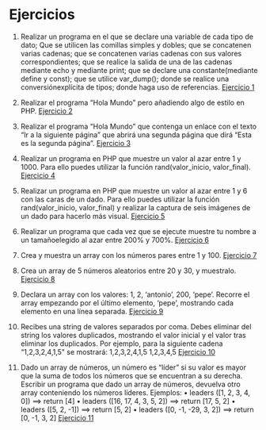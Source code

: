 # Ejercicios
1. Realizar un programa en el que se declare una variable de cada tipo de dato; Que se utilicen las comillas simples y dobles; que se concatenen varias cadenas; que se concatenen varias cadenas con sus valores correspondientes; que se realice la salida de una de las cadenas mediante echo y mediante print; que se declare una constante(mediante define y const); que se utilice var_dump(); donde se realice una conversiónexplícita de tipos; donde haga uso de referencias.
[Ejercicio 1](./Ejercicios/Ej01.php)

2. Realizar el programa “Hola Mundo” pero añadiendo algo de estilo en PHP.
[Ejercicio 2](./Ejercicios/Ej02.php)

3. Realizar el programa “Hola Mundo” que contenga un enlace con el texto “Ir a la siguiente página” que abrirá una segunda página que dirá “Esta es la segunda página”.
[Ejercicio 3](./Ejercicios/Ej03/index.php)

4. Realizar un programa en PHP que muestre un valor al azar entre 1 y 1000. Para ello puedes utilizar la función rand(valor_inicio, valor_final).
[Ejercicio 4](./Ejercicios/Ej04.php)

5. Realizar un programa en PHP que muestre un valor al azar entre 1 y 6 con las caras de un dado. Para ello puedes utilizar la función rand(valor_inicio, valor_final) y realizar la captura de seis imágenes de un dado para hacerlo más visual.
[Ejercicio 5](./Ejercicios/Ej05/index.php)

6. Realizar un programa que cada vez que se ejecute muestre tu nombre a un tamañoelegido al azar entre 200% y 700%.
[Ejercicio 6](./Ejercicios/Ej06.php)

7. Crea y muestra un array con los números pares entre 1 y 100.
[Ejercicio 7](./Ejercicios/Ej07.php)

8. Crea un array de 5 números aleatorios entre 20 y 30, y muestralo.
[Ejercicio 8](./Ejercicios/Ej08.php)

9. Declara un array con los valores: 1, 2, ‘antonio’, 200, ‘pepe’. Recorre el array empezando por el último elemento, ‘pepe’, mostrando cada elemento en una línea separada.
[Ejercicio 9](./Ejercicios/Ej09.php)

10. Recibes una string de valores separados por coma. Debes eliminar del string los valores duplicados,  mostrando el valor inicial y el valor tras eliminar los duplicados. Por ejemplo, para la siguiente cadena “1,2,3,2,4,1,5" se mostrará: 
1,2,3,2,4,1,5
1,2,3,4,5
[Ejercicio 10](./Ejercicios/Ej10.php)

11. Dado un array de números, un número es “líder” si su valor es mayor que la suma de todos los números que se encuentran a su derecha. Escribir un programa que dado un array de números, devuelva otro array conteniendo los números líderes.
Ejemplos:
• leaders ([1, 2, 3, 4, 0]) ==> return [4]
• leaders ([16, 17, 4, 3, 5, 2]) ==> return [17, 5, 2]
• leaders ([5, 2, -1]) ==> return [5, 2]
• leaders ([0, -1, -29, 3, 2]) ==> return [0, -1, 3, 2]
[Ejercicio 11](./Ejercicios/Ej11.php)